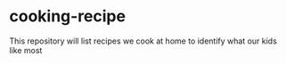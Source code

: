 # cooking-recipe
This repository will list recipes we cook at home to identify what our kids like most
